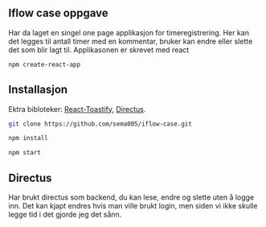 ## Iflow case oppgave

Har da laget en singel one page applikasjon for timeregistrering.
Her kan det legges til antall timer med en kommentar, 
bruker kan endre eller slette det som blir lagt til.
Applikasonen er skrevet med react
```bash
npm create-react-app
```



## Installasjon

Ektra bibloteker:
 [React-Toastify](https://fkhadra.github.io/react-toastify/introduction),
 [Directus](https://docs.directus.io/getting-started/introduction.html).

```bash
git clone https://github.com/sema005/iflow-case.git
```
```bash
npm install
```
```bash
npm start
```


## Directus

Har brukt directus som backend, du kan lese, endre og slette uten å logge inn. Det kan kjapt endres hvis man ville brukt login, men siden vi ikke skulle legge tid i det gjorde jeg det sånn.